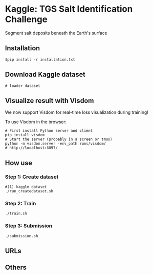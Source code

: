 
# Kaggle: TGS Salt Identification Challenge
Segment salt deposits beneath the Earth's surface


## Installation
       
    $pip install -r installation.txt

## Download Kaggle dataset
    
    # loader dataset 


## Visualize result with Visdom

We now support Visdom for real-time loss visualization during training!

To use Visdom in the browser:

    # First install Python server and client 
    pip install visdom
    # Start the server (probably in a screen or tmux)
    python -m visdom.server -env_path runs/visdom/
    # http://localhost:8097/


## How use

### Step 1: Create dataset

    #(1) kaggle dataset
    ./run_createdataset.sh 

### Step 2: Train

    ./train.sh
    
### Step 3: Submission

    ./submission.sh

## URLs


## Others

